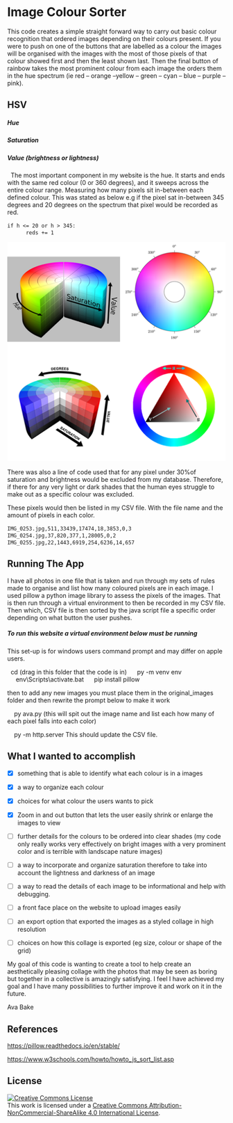 # Image Colour Sorter

This code creates a simple straight forward way to carry out basic colour recognition that ordered images depending on their colours present. If you were to push on one of the buttons that are labelled as a colour the images will be organised with the images with the most of those pixels of that colour showed first and then the least shown last. Then the final button of rainbow takes the most prominent colour from each image the orders them in the hue spectrum (ie red – orange –yellow – green – cyan – blue – purple – pink). 


## HSV
##### Hue
##### Saturation
##### Value (brightness or lightness)

 
The most important component in my website is the hue. It starts and ends with the same red colour (0 or 360 degrees), and it sweeps across the entire colour range. Measuring how many pixels sit in-between each defined colour. This was stated as below e.g if the pixel sat in-between 345 degrees and 20 degrees on the spectrum that pixel would be recorded as red.

    if h <= 20 or h > 345:
          reds += 1

![](HSV.png)

There was also a line of code used that for any pixel under 30%of saturation and brightness would be excluded from my database. Therefore, if there for any very light or dark shades that the human eyes struggle to make out as a specific colour was excluded. 

These pixels would then be listed in my CSV file. With the file name and the amount of pixels in each color.

    IMG_0253.jpg,511,33439,17474,18,3853,0,3
    IMG_0254.jpg,37,820,377,1,28005,0,2
    IMG_0255.jpg,22,1443,6919,254,6236,14,657


## Running The App

I have all photos in one file that is taken and run through my sets of rules made to organise and list how many coloured pixels are in each image. I used pillow a python image library to assess the pixels of the images. That is then run through a virtual environment to then be recorded in my CSV file. Then which, CSV file is then sorted by the java script file a specific order depending on what button the user pushes.



##### To run this website a virtual environment below must be running

This set-up is for windows users command prompt and may differ on apple users.

     cd (drag in this folder that the code is in)
     py -m venv env
     env\Scripts\activate.bat
     pip install pillow

then to add any new images you must place them in the original_images folder and then rewrite the prompt below to make it work

    py ava.py
(this will spit out the image name and list each how many of each pixel falls into each color)

    py -m http.server
This should update the CSV file.


## What I wanted to accomplish

 - [x] something that is able to identify what each colour is in a images
 - [x] a way to organize each colour 
 - [x] choices for what colour the users wants to pick 
 - [x] Zoom in and out button that lets the user easily shrink or enlarge the images to view 

 - [ ] further details for the colours to be ordered into clear shades (my code only really works very effectively on bright images with a very prominent color and is terrible with landscape nature images)
 - [ ] a way to incorporate and organize saturation therefore to take into account the lightness and darkness of an image
 - [ ] a way to read the details of each image to be informational and help with debugging.
 - [ ] a front face place on the website to upload images easily 
 - [ ] an export option that exported the images as a styled collage in high resolution
 - [ ] choices on how this collage is exported (eg size, colour or shape of the grid)  


My goal of this code is wanting to create a tool to help create an aesthetically pleasing collage with the photos that may be seen as boring but together in a collective is amazingly satisfying. I feel I have achieved my goal and I have many possibilities to further improve it and work on it in the future. 

Ava Bake

## References

https://pillow.readthedocs.io/en/stable/

https://www.w3schools.com/howto/howto_js_sort_list.asp





## License

<a rel="license" href="http://creativecommons.org/licenses/by-nc-sa/4.0/"><img alt="Creative Commons License" style="border-width:0" src="https://i.creativecommons.org/l/by-nc-sa/4.0/88x31.png" /></a><br />This work is licensed under a <a rel="license" href="http://creativecommons.org/licenses/by-nc-sa/4.0/">Creative Commons Attribution-NonCommercial-ShareAlike 4.0 International License</a>.
